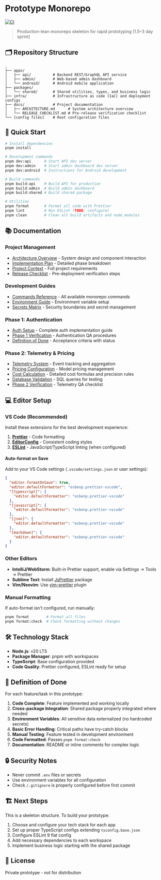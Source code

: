 # Prototype Monorepo

[![CI](https://github.com/SimonCierniewski/ai-chat-task/actions/workflows/ci.yml/badge.svg)](https://github.com/SimonCierniewski/ai-chat-task/actions/workflows/ci.yml)

> Production-lean monorepo skeleton for rapid prototyping (1.5–3 day sprint)

## 🗂 Repository Structure

```
.
├── apps/
│   ├── api/          # Backend REST/GraphQL API service
│   ├── admin/        # Web-based admin dashboard
│   └── android/      # Android mobile application
├── packages/
│   └── shared/       # Shared utilities, types, and business logic
├── infra/            # Infrastructure as code (IaC) and deployment configs
├── docs/             # Project documentation
│   ├── ARCHITECTURE.md      # System architecture overview
│   └── RELEASE_CHECKLIST.md # Pre-release verification checklist
└── [config files]    # Root configuration files
```

## 🚀 Quick Start

```bash
# Install dependencies
pnpm install

# Development commands
pnpm dev:api      # Start API dev server
pnpm dev:admin    # Start admin dashboard dev server
pnpm dev:android  # Instructions for Android development

# Build commands
pnpm build:api    # Build API for production
pnpm build:admin  # Build admin dashboard
pnpm build:shared # Build shared package

# Utilities
pnpm format       # Format all code with Prettier
pnpm lint         # Run ESLint (TODO: configure)
pnpm clean        # Clean all build artifacts and node_modules
```

## 📚 Documentation

### Project Management
- [Architecture Overview](./docs/ARCHITECTURE.md) - System design and component interaction
- [Implementation Plan](./docs/IMPLEMENTATION_PLAN.md) - Detailed phase breakdown
- [Project Context](./docs/PROJECT_CONTEXT.md) - Full project requirements
- [Release Checklist](./docs/RELEASE_CHECKLIST.md) - Pre-deployment verification steps

### Development Guides
- [Commands Reference](./docs/COMMANDS.md) - All available monorepo commands
- [Environment Guide](./docs/ENVIRONMENT.md) - Environment variable setup
- [Secrets Matrix](./infra/SECRETS_MATRIX.md) - Security boundaries and secret management

### Phase 1: Authentication
- [Auth Setup](./docs/AUTH_SETUP.md) - Complete auth implementation guide
- [Phase 1 Verification](./docs/PHASE1_VERIFICATION.md) - Authentication QA procedures
- [Definition of Done](./docs/DEFINITION_OF_DONE.md) - Acceptance criteria with status

### Phase 2: Telemetry & Pricing
- [Telemetry System](./docs/TELEMETRY.md) - Event tracking and aggregation
- [Pricing Configuration](./docs/PRICING.md) - Model pricing management
- [Cost Calculation](./docs/COSTS.md) - Detailed cost formulas and precision rules
- [Database Validation](./docs/DB_VALIDATION.md) - SQL queries for testing
- [Phase 2 Verification](./docs/PHASE2_VERIFICATION.md) - Telemetry QA checklist

## 💻 Editor Setup

### VS Code (Recommended)

Install these extensions for the best development experience:

1. **[Prettier](https://marketplace.visualstudio.com/items?itemName=esbenp.prettier-vscode)** - Code formatting
2. **[EditorConfig](https://marketplace.visualstudio.com/items?itemName=EditorConfig.EditorConfig)** - Consistent coding styles
3. **[ESLint](https://marketplace.visualstudio.com/items?itemName=dbaeumer.vscode-eslint)** - JavaScript/TypeScript linting (when configured)

#### Auto-format on Save

Add to your VS Code settings (`.vscode/settings.json` or user settings):

```json
{
  "editor.formatOnSave": true,
  "editor.defaultFormatter": "esbenp.prettier-vscode",
  "[typescript]": {
    "editor.defaultFormatter": "esbenp.prettier-vscode"
  },
  "[javascript]": {
    "editor.defaultFormatter": "esbenp.prettier-vscode"
  },
  "[json]": {
    "editor.defaultFormatter": "esbenp.prettier-vscode"
  },
  "[markdown]": {
    "editor.defaultFormatter": "esbenp.prettier-vscode"
  }
}
```

### Other Editors

- **IntelliJ/WebStorm**: Built-in Prettier support, enable via Settings → Tools → Prettier
- **Sublime Text**: Install [JsPrettier](https://packagecontrol.io/packages/JsPrettier) package
- **Vim/Neovim**: Use [vim-prettier](https://github.com/prettier/vim-prettier) plugin

### Manual Formatting

If auto-format isn't configured, run manually:

```bash
pnpm format        # Format all files
pnpm format:check  # Check formatting without changes
```

## 🛠 Technology Stack

- **Node.js**: v20 LTS
- **Package Manager**: pnpm with workspaces
- **TypeScript**: Base configuration provided
- **Code Quality**: Prettier configured, ESLint ready for setup

## 📝 Definition of Done

For each feature/task in this prototype:

1. **Code Complete**: Feature implemented and working locally
2. **Cross-package Integration**: Shared package properly integrated where needed
3. **Environment Variables**: All sensitive data externalized (no hardcoded secrets)
4. **Basic Error Handling**: Critical paths have try-catch blocks
5. **Manual Testing**: Feature tested in development environment
6. **Code Formatted**: Passes `pnpm format:check`
7. **Documentation**: README or inline comments for complex logic

## 🔒 Security Notes

- Never commit `.env` files or secrets
- Use environment variables for all configuration
- Check `/.gitignore` is properly configured before first commit

## 🏗 Next Steps

This is a skeleton structure. To build your prototype:

1. Choose and configure your tech stack for each app
2. Set up proper TypeScript configs extending `tsconfig.base.json`
3. Configure ESLint 9 flat config
4. Add necessary dependencies to each workspace
5. Implement business logic starting with the shared package

## 📄 License

Private prototype - not for distribution
